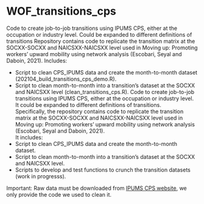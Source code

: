 # WOF_transitions_cps
Code to create job-to-job transitions using IPUMS CPS, either at the occupation or industry level. Could be expanded to different definitions of transitions
Repository contains code to replicate the transition matrix at the SOCXX-SOCXX and NAICSXX-NAICSXX level used in Moving up: Promoting workers’ upward mobility using network analysis (Escobari, Seyal and Daboin, 2021). 
Includes:
- Script to clean CPS_IPUMS data and create the month-to-month dataset (202104_build_transitions_cps_demo.R).
- Script to clean month-to-month into a transition’s dataset at the SOCXX and NAICSXX level (clean_transitions_cps.R).
Code to create job-to-job transitions using IPUMS CPS, either at the occupation or industry level. It could be expanded to different definitions of transitions.    
Specifically, the repository contains code to replicate the transition matrix at the SOCXX-SOCXX and NAICSXX-NAICSXX level used in Moving up: Promoting workers’ upward mobility using network analysis (Escobari, Seyal and Daboin, 2021).    
It includes:
- Script to clean CPS_IPUMS data and create the month-to-month dataset.
- Script to clean month-to-month into a transition’s dataset at the SOCXX and NAICSXX level.
- Scripts to develop and test functions to crunch the transition datasets (work in progresss).

Important: Raw data must be downloaded from [IPUMS CPS website](https://cps.ipums.org/cps-action/data_requests/download), we only provide the code we used to clean it. 
